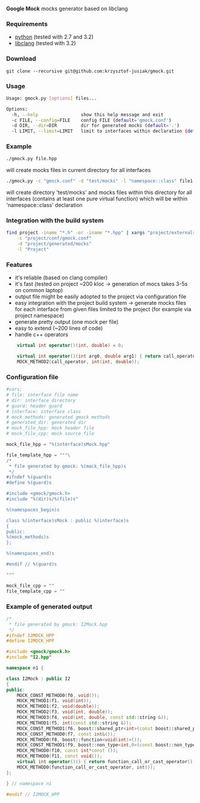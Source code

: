 **Google Mock** mocks generator based on libclang

### Requirements
 + [python](http://www.python.org) (tested with 2.7 and 3.2)
 + [libclang](http://clang.llvm.org) (tested with 3.2)

### Download
```
git clone --recursive git@github.com:krzysztof-jusiak/gmock.git
```

### Usage
```sh
Usage: gmock.py [options] files...

Options:
  -h, --help                show this help message and exit
  -c FILE, --config=FILE    config FILE (default='gmock.conf')
  -d DIR, --dir=DIR         dir for generated mocks (default='.')
  -l LIMIT, --limit=LIMIT   limit to interfaces within declaration (default='')
```

### Example
```sh
./gmock.py file.hpp
```
will create mocks files in current directory for all interfaces

```sh
./gmock.py -c "gmock.conf" -d "test/mocks" -l "namespace::class" file1.hpp file2.hpp
```
will create directory 'test/mocks' and mocks files within this directory for all interfaces (contains at least one pure virtual function)
which will be within 'namespace::class' declaration

### Integration with the build system
```sh
find project -iname "*.h" -or -iname "*.hpp" | xargs "project/externals/gmock.py"  \
    -c "project/conf/gmock.conf"                                                    \
    -d "project/generated/mocks"                                                    \
    -l "Project"
```

### Features
 + it's reliable (based on clang compiler)
 + it's fast (tested on project ~200 kloc -> generation of mocs takes 3-5s on common laptop)
 + output file might be easily adopted to the project via configuration file
 + easy integration with the project build system -> generate mocks files for each interface from given files limited to the project (for example via project namespace)
 + generate pretty output (one mock per file)
 + easy to extend (~200 lines of code)
 + handle c++ operators

```cpp
    virtual int operator()(int, double) = 0;
```

```cpp
    virtual int operator()(int arg0, double arg1) { return call_operator(arg0, arg1); }
    MOCK_METHOD2(call_operator, int(int, double));
```

### Configuration file
```python
#vars:
# file: interface file name
# dir: interface directory
# guard: header guard
# interface: interface class
# mock_methods: generated gmock methods
# generated_dir: generated dir
# mock_file_hpp: mock header file 
# mock_file_cpp: mock source file 

mock_file_hpp = "%(interface)sMock.hpp"

file_template_hpp = """\
/*
 * file generated by gmock: %(mock_file_hpp)s
 */
#ifndef %(guard)s
#define %(guard)s

#include <gmock/gmock.h>
#include "%(dir)s/%(file)s"

%(namespaces_begin)s

class %(interface)sMock : public %(interface)s
{
public:
%(mock_methods)s
};

%(namespaces_end)s

#endif // %(guard)s

"""

mock_file_cpp = ""
file_template_cpp = ""

```

### Example of generated output
```cpp
/*
 * file generated by gmock: I2Mock.hpp
 */
#ifndef I2MOCK_HPP
#define I2MOCK_HPP

#include <gmock/gmock.h>
#include "I2.hpp"

namespace n1 {

class I2Mock : public I2
{
public:
    MOCK_CONST_METHOD0(f0, void());
    MOCK_METHOD1(f1, void(int));
    MOCK_METHOD1(f2, void(double));
    MOCK_METHOD2(f3, void(int, double));
    MOCK_METHOD3(f4, void(int, double, const std::string &));
    MOCK_METHOD1(f5, int(const std::string &));
    MOCK_CONST_METHOD1(f6, boost::shared_ptr<int>(const boost::shared_ptr<int> &));
    MOCK_CONST_METHOD0(f7, const int&());
    MOCK_METHOD0(f8, boost::function<void(int)>());
    MOCK_CONST_METHOD1(f9, boost::non_type<int,0>(const boost::non_type<int, 1> &));
    MOCK_METHOD0(f10, const int*const ());
    MOCK_METHOD0(f11, const void());
    virtual int operator()() { return function_call_or_cast_operator(); }
    MOCK_METHOD0(function_call_or_cast_operator, int());
};

} // namespace n1

#endif // I2MOCK_HPP

```

